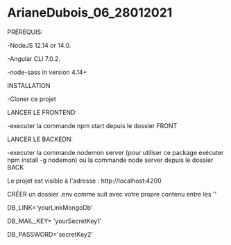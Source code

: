 # ArianeDubois_06_28012021

PRÉREQUIS:

-NodeJS 12.14 or 14.0.

-Angular CLI 7.0.2.

-node-sass in version 4.14+

INSTALLATION

-Cloner ce projet


LANCER LE FRONTEND:

-executer la commande npm start depuis le dossier FRONT


LANCER LE BACKEDN:

-executer la commande nodemon server (pour utiliser ce package exécuter npm install -g nodemon) ou la commande node server depuis le dossier BACK

Le projet est visible à l'adresse :
http://localhost:4200

CRÉER un dossier .env comme suit avec votre propre contenu entre les ''

DB_LINK='yourLinkMongoDb'

DB_MAIL_KEY= 'yourSecretKey1'

DB_PASSWORD='secretKey2'

